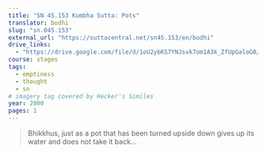 ```yaml
---
title: "SN 45.153 Kumbha Sutta: Pots"
translator: bodhi
slug: "sn.045.153"
external_url: "https://suttacentral.net/sn45.153/en/bodhi"
drive_links:
  - "https://drive.google.com/file/d/1oU2ybKS7YNJsvk7om1A3k_ZfUpGaloG0/view?usp=drivesdk"
course: stages
tags:
  - emptiness
  - thought
  - sn
# imagery tag covered by Hecker's Similes
year: 2000
pages: 1
---
```


> Bhikkhus, just as a pot that has been turned upside down gives up its water and does not take it back...
